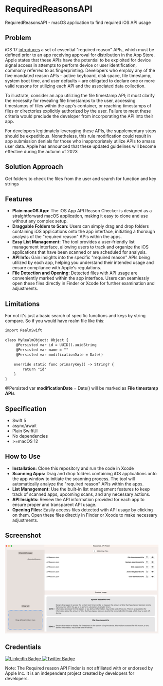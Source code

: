 # RequiredReasonsAPI
RequiredReasonsAPI - macOS application to find required iOS API usage

## Problem

iOS 17 [introduces](https://developer.apple.com/documentation/bundleresources/privacy_manifest_files/describing_use_of_required_reason_api) a set of essential "required reason" APIs, which must be defined prior to an app receiving approval for distribution in the App Store. Apple states that these APIs have the potential to be exploited for device signal access in attempts to perform device or user identification, commonly referred to as fingerprinting. Developers who employ any of the five mandated reason APIs – active keyboard, disk space, file timestamp, system boot time, and user defaults – are obligated to declare one or more valid reasons for utilizing each API and the associated data collection.

To illustrate, consider an app utilizing the file timestamp API; it must clarify the necessity for revealing file timestamps to the user, accessing timestamps of files within the app's container, or reaching timestamps of files or directories explicitly authorized by the user. Failure to meet these criteria would preclude the developer from incorporating the API into their app.

For developers legitimately leveraging these APIs, the supplementary steps should be expeditious. Nonetheless, this rule modification could result in app submission denials for those who inappropriately utilize APIs to amass user data. Apple has announced that these updated guidelines will become effective during the autumn of 2023

## Solution Approach
Get folders to check the files from the user and search for function and key strings

## Features
* **Plain macOS App:** The iOS App API Reason Checker is designed as a straightforward macOS application, making it easy to clone and use without any complex setup.
* **Draggable Folders to Scan:** Users can simply drag and drop folders containing iOS applications onto the app interface, initiating a thorough analysis of the "required reason" APIs within the apps.
* **Easy List Management:** The tool provides a user-friendly list management interface, allowing users to track and organize the iOS applications that have been scanned or are scheduled for analysis.
* **API Info:** Gain insights into the specific "required reason" APIs being utilized by each app, helping you understand their intended usage and ensure compliance with Apple's regulations.
* **File Detection and Opening:** Detected files with API usage are conveniently marked within the app interface. Users can seamlessly open these files directly in Finder or Xcode for further examination and adjustments.
## Limitations
For not it's just a basic search of specific functions and keys by string compare. So if you would have realm file like this:

```
import RealmSwift

class MyRealmObject: Object {
     @Persisted var id = UUID().uuidString
     @Persisted var name = ""
     @Persisted var modificationDate = Date()
    
    override static func primaryKey() -> String? {
        return "id"
    }
}
```

@Persisted var **modificationDate** = Date() will be marked as **File timestamp APIs**

## Specification
- Swift 5
- async/await
- Plain SwiftUI
- No dependencies
- \>=macOS 12

## How to Use
* **Installation:** Clone this repository and run the code in Xcode
* **Scanning Apps:** Drag and drop folders containing iOS applications onto the app window to initiate the scanning process. The tool will automatically analyze the "required reason" APIs within the apps.
* **List Management:** Use the built-in list management features to keep track of scanned apps, upcoming scans, and any necessary actions.
* **API Insights:** Review the API information provided for each app to ensure proper and transparent API usage.
* **Opening Files:** Easily access files detected with API usage by clicking on them. Open these files directly in Finder or Xcode to make necessary adjustments.



## Screenshot
![DemoScreen](DemoScreen.png?raw=true "Optional title")

## Credentials

<div id="badges">
  <a href="https://www.linkedin.com/in/antongubarenko">
    <img src="https://img.shields.io/badge/LinkedIn-blue?style=for-the-badge&logo=linkedin&logoColor=white" alt="LinkedIn Badge"/>
  </a>
  <a href="https://twitter.com/AntonGubarenko">
    <img src="https://img.shields.io/badge/Twitter-blue?style=for-the-badge&logo=twitter&logoColor=white" alt="Twitter Badge"/>
  </a>
</div>

Note: The Required reason API Finder is not affiliated with or endorsed by Apple Inc. It is an independent project created by developers for developers.


